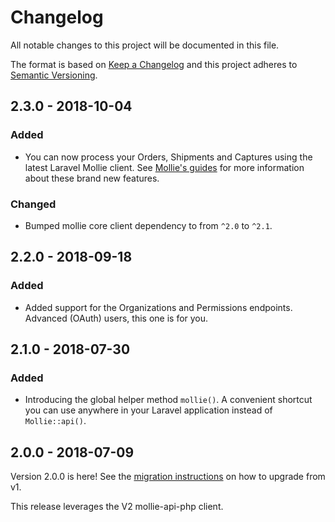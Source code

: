 # Changelog
All notable changes to this project will be documented in this file.

The format is based on [Keep a Changelog](http://keepachangelog.com/en/1.0.0/)
and this project adheres to [Semantic Versioning](http://semver.org/spec/v2.0.0.html).
<!--  -->
<!-- ## [Unreleased] -->
<!-- ### Added -->
<!-- ### Changed -->
<!-- ### Removed -->

## 2.3.0 - 2018-10-04
### Added
- You can now process your Orders, Shipments and Captures using the latest Laravel Mollie client. See [Mollie's guides](https://docs.mollie.com/orders/overview) for more information about these brand new features.

### Changed
- Bumped mollie core client dependency to from `^2.0` to `^2.1`.

## 2.2.0 - 2018-09-18
### Added
- Added support for the Organizations and Permissions endpoints. Advanced (OAuth) users, this one is for you.

## 2.1.0 - 2018-07-30
### Added
- Introducing the global helper method `mollie()`. A convenient shortcut you can use anywhere in your Laravel application instead of `Mollie::api()`.

## 2.0.0 - 2018-07-09
Version 2.0.0 is here! See the [migration instructions](docs/migration_instructions_v1_to_v2.md) on how to upgrade from v1.

This release leverages the V2 mollie-api-php client.
